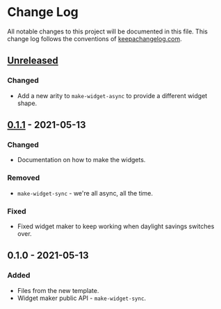 # Change Log
All notable changes to this project will be documented in this file. This change log follows the conventions of [keepachangelog.com](http://keepachangelog.com/).

## [Unreleased]
### Changed
- Add a new arity to `make-widget-async` to provide a different widget shape.

## [0.1.1] - 2021-05-13
### Changed
- Documentation on how to make the widgets.

### Removed
- `make-widget-sync` - we're all async, all the time.

### Fixed
- Fixed widget maker to keep working when daylight savings switches over.

## 0.1.0 - 2021-05-13
### Added
- Files from the new template.
- Widget maker public API - `make-widget-sync`.

[Unreleased]: https://github.com/your-name/my-4clojure/compare/0.1.1...HEAD
[0.1.1]: https://github.com/your-name/my-4clojure/compare/0.1.0...0.1.1
